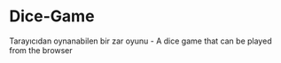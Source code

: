 # Dice-Game
Tarayıcıdan oynanabilen bir zar oyunu - A dice game that can be played from the browser 
